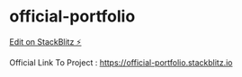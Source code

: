 # official-portfolio

[Edit on StackBlitz ⚡️](https://stackblitz.com/edit/official-portfolio)

Official Link To Project : https://official-portfolio.stackblitz.io
